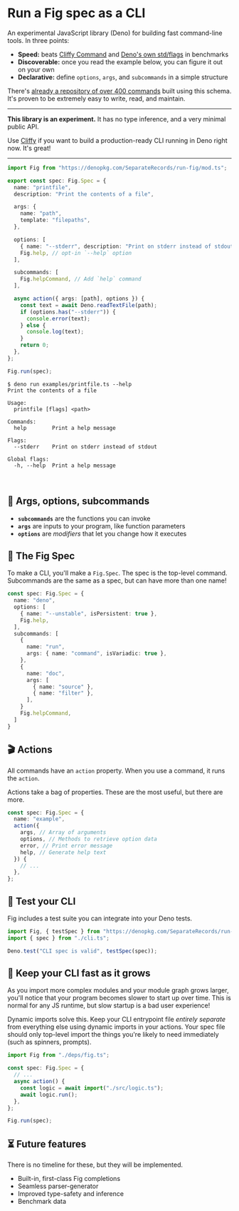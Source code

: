 # Run a Fig spec as a CLI

An experimental JavaScript library (Deno) for building fast command-line tools.
In three points:

- **Speed:** beats [Cliffy Command](https://cliffy.io) and
  [Deno's own std/flags](https://deno.land/std/flags) in benchmarks
- **Discoverable:** once you read the example below, you can figure it out on
  your own
- **Declarative:** define `options`, `args`, and `subcommands` in a simple
  structure

There's
[already a repository of over 400 commands](https://github.com/withfig/autocomplete)
built using this schema. It's proven to be extremely easy to write, read, and
maintain.

---

**This library is an experiment.** It has no type inference, and a very minimal
public API.

Use [Cliffy](https://cliffy.io) if you want to build a production-ready CLI
running in Deno right now. It's great!

---

```ts
import Fig from "https://denopkg.com/SeparateRecords/run-fig/mod.ts";

export const spec: Fig.Spec = {
  name: "printfile",
  description: "Print the contents of a file",

  args: {
    name: "path",
    template: "filepaths",
  },

  options: [
    { name: "--stderr", description: "Print on stderr instead of stdout" },
    Fig.help, // opt-in `--help` option
  ],

  subcommands: [
    Fig.helpCommand, // Add `help` command
  ],

  async action({ args: [path], options }) {
    const text = await Deno.readTextFile(path);
    if (options.has("--stderr")) {
      console.error(text);
    } else {
      console.log(text);
    }
    return 0;
  },
};

Fig.run(spec);
```

```console
$ deno run examples/printfile.ts --help
Print the contents of a file

Usage:
  printfile [flags] <path>

Commands:
  help        Print a help message

Flags:
  --stderr    Print on stderr instead of stdout

Global flags:
  -h, --help  Print a help message
```

<br>

## 🧱 Args, options, subcommands

- **`subcommands`** are the functions you can invoke
- **`args`** are inputs to your program, like function parameters
- **`options`** are _modifiers_ that let you change how it executes

## 📄 The Fig Spec

To make a CLI, you'll make a `Fig.Spec`. The spec is the top-level command. <br>
Subcommands are the same as a spec, but can have more than one name!

```ts
const spec: Fig.Spec = {
  name: "deno",
  options: [
    { name: "--unstable", isPersistent: true },
    Fig.help,
  ],
  subcommands: [
    {
      name: "run",
      args: { name: "command", isVariadic: true },
    },
    {
      name: "doc",
      args: [
        { name: "source" },
        { name: "filter" },
      ],
    }
    Fig.helpCommand,
  ]
}
```

## 🎬 Actions

All commands have an `action` property. When you use a command, it runs the
`action`.

Actions take a bag of properties. These are the most useful, but there are more.

```ts
const spec: Fig.Spec = {
  name: "example",
  action({
    args, // Array of arguments
    options, // Methods to retrieve option data
    error, // Print error message
    help, // Generate help text
  }) {
    // ...
  },
};
```

## 🧪 Test your CLI

Fig includes a test suite you can integrate into your Deno tests.

```ts
import Fig, { testSpec } from "https://denopkg.com/SeparateRecords/run-fig/testing.ts";
import { spec } from "./cli.ts";

Deno.test("CLI spec is valid", testSpec(spec));
```

## 🏃 Keep your CLI fast as it grows

As you import more complex modules and your module graph grows larger, you'll
notice that your program becomes slower to start up over time. This is normal
for any JS runtime, but slow startup is a bad user experience!

Dynamic imports solve this. Keep your CLI entrypoint file _entirely separate_
from everything else using dynamic imports in your actions. Your spec file
should only top-level import the things you're likely to need immediately (such
as spinners, prompts).

```ts
import Fig from "./deps/fig.ts";

const spec: Fig.Spec = {
  // ...
  async action() {
    const logic = await import("./src/logic.ts");
    await logic.run();
  },
};

Fig.run(spec);
```

## ⏳ Future features

There is no timeline for these, but they will be implemented.

- Built-in, first-class Fig completions
- Seamless parser-generator
- Improved type-safety and inference
- Benchmark data
